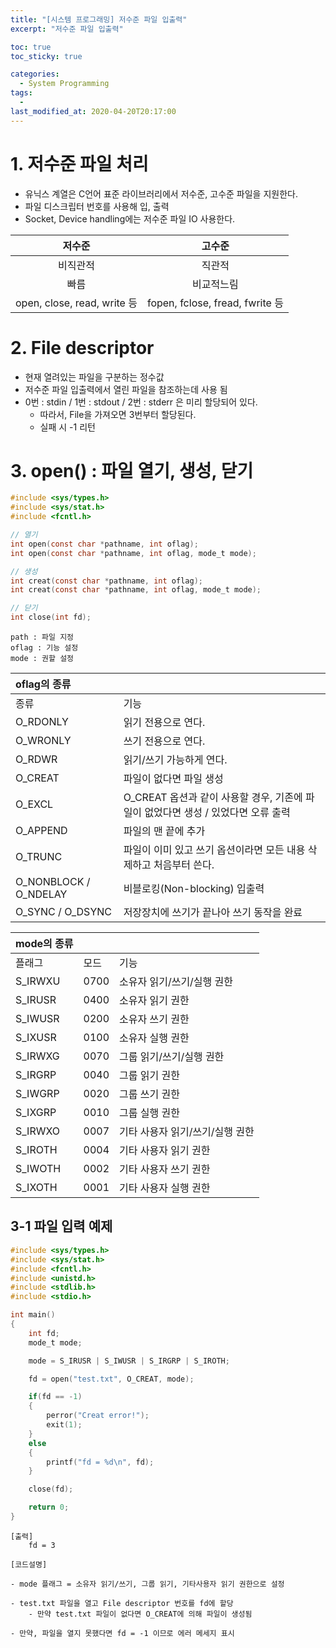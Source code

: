 ```yaml
---
title: "[시스템 프로그래밍] 저수준 파일 입출력"
excerpt: "저수준 파일 입출력"

toc: true
toc_sticky: true

categories:
  - System Programming
tags:
  - 
last_modified_at: 2020-04-20T20:17:00
---
```


# 1. 저수준 파일 처리

- 유닉스 계열은 C언어 표준 라이브러리에서 저수준, 고수준 파일을 지원한다.
- 파일 디스크립터 번호를 사용해 입, 출력
- Socket, Device handling에는 저수준 파일 IO 사용한다.

|저수준|고수준|
|:-:|:-:|
|비직관적|직관적|
|빠름|비교적느림|
|open, close, read, write 등 | fopen, fclose, fread, fwrite 등|



# 2. File descriptor

- 현재 열려있는 파일을 구분하는 정수값
- 저수준 파일 입출력에서 열린 파일을 참조하는데 사용 됨
- 0번 : stdin / 1번 : stdout / 2번 : stderr 은 미리 할당되어 있다.
    - 따라서, File을 가져오면 3번부터 할당된다.
    - 실패 시 -1 리턴



# 3. open() : 파일 열기, 생성, 닫기

```c
#include <sys/types.h>
#include <sys/stat.h>
#include <fcntl.h>

// 열기
int open(const char *pathname, int oflag);
int open(const char *pathname, int oflag, mode_t mode);

// 생성
int creat(const char *pathname, int oflag);
int creat(const char *pathname, int oflag, mode_t mode);

// 닫기
int close(int fd);
```
    path : 파일 지정
    oflag : 기능 설정
    mode : 권할 설정

|oflag의 종류||
|:-|:-|
|종류|기능|
|O_RDONLY|읽기 전용으로 연다.|
|O_WRONLY|쓰기 전용으로 연다.|
|O_RDWR|읽기/쓰기 가능하게 연다.|
|O_CREAT|파일이 없다면 파일 생성|
|O_EXCL|O_CREAT 옵션과 같이 사용할 경우, 기존에 파일이 없었다면 생성 / 있었다면 오류 출력|
|O_APPEND|파일의 맨 끝에 추가|
|O_TRUNC|파일이 이미 있고 쓰기 옵션이라면 모든 내용 삭제하고 처음부터 쓴다.|
|O_NONBLOCK / O_NDELAY|비블로킹(Non-blocking) 입출력|
|O_SYNC / O_DSYNC|저장장치에 쓰기가 끝나아 쓰기 동작을 완료|

|mode의 종류 |||
|:-|:-|:-|
|플래그|모드|기능|
|S_IRWXU|0700|소유자 읽기/쓰기/실행 권한|
|S_IRUSR|0400|소유자 읽기 권한|
|S_IWUSR|0200|소유자 쓰기 권한|
|S_IXUSR|0100|소유자 실행 권한|
|S_IRWXG|0070|그룹 읽기/쓰기/실행 권한|
|S_IRGRP|0040|그룹 읽기 권한|
|S_IWGRP|0020|그룹 쓰기 권한|
|S_IXGRP|0010|그룹 실행 권한|
|S_IRWXO|0007|기타 사용자 읽기/쓰기/실행 권한|
|S_IROTH|0004|기타 사용자 읽기 권한|
|S_IWOTH|0002|기타 사용자 쓰기 권한|
|S_IXOTH|0001|기타 사용자 실행 권한|

## 3-1 파일 입력 예제

```c
#include <sys/types.h>
#include <sys/stat.h>
#include <fcntl.h>
#include <unistd.h>
#include <stdlib.h>
#include <stdio.h>

int main()
{
    int fd;
    mode_t mode;

    mode = S_IRUSR | S_IWUSR | S_IRGRP | S_IROTH;

    fd = open("test.txt", O_CREAT, mode);

    if(fd == -1)
    {
        perror("Creat error!");
        exit(1);
    }
    else
    {
        printf("fd = %d\n", fd);
    }

    close(fd);

    return 0;
}
```
    [출력]
        fd = 3

    [코드설명]
    
    - mode 플래그 = 소유자 읽기/쓰기, 그룹 읽기, 기타사용자 읽기 권한으로 설정
    
    - test.txt 파일을 열고 File descriptor 번호를 fd에 할당
        - 만약 test.txt 파일이 없다면 O_CREAT에 의해 파일이 생성됨
    
    - 만약, 파일을 열지 못했다면 fd = -1 이므로 에러 메세지 표시
